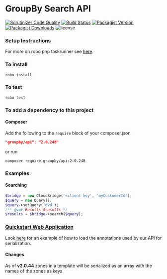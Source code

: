 GroupBy Search API
=======

[![Scrutinizer Code Quality](https://img.shields.io/scrutinizer/g/groupby/api-php.svg)](https://scrutinizer-ci.com/g/groupby/api-php/?branch=develop)
[![Build Status](https://img.shields.io/travis/groupby/api-php.svg)](https://travis-ci.org/groupby/api-php)
[![Packagist Version](https://img.shields.io/packagist/v/groupby/api.svg)](https://packagist.org/packages/groupby/api)
[![Packagist Downloads](https://img.shields.io/packagist/dt/groupby/api.svg)](https://packagist.org/packages/groupby/api)
![license](https://img.shields.io/github/license/groupby/api-php.svg)

### Setup Instructions

For more on robo php taskrunner see [here](http://codegyre.github.io/Robo/).

### To install

    robo install
  
### To test

    robo test

### To add a dependency to this project

#### Composer
Add the following to the `require` block of your composer.json

```json
"groupby/api": "2.0.248"
```

or run

    composer require groupby/api:2.0.248

### Examples

#### Searching

```php
$bridge = new CloudBridge('<client key', 'myCustomerId');
$query = new Query();
$query->setQuery('dvd');
/** @var Results $results */
$results = $bridge->search($query);
```

### [Quickstart Web Application](https://github.com/groupby/quickstart-php)
Look [here]() for an example of how to load the annotations used by our API for serialization.

#### Changes

As of **v2.0.44** zones in a template will be serialized as an array with the names of the zones as keys.
